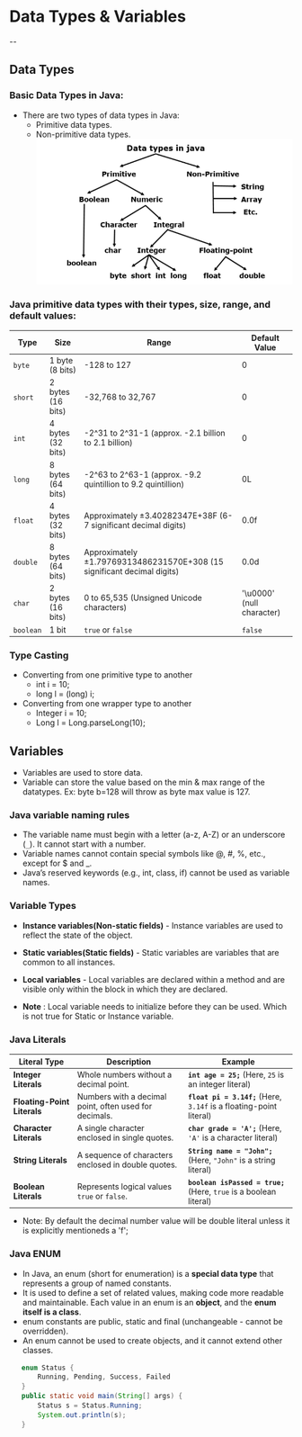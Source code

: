 # Data Types & Variables
--

## Data Types
### Basic Data Types in Java: 
- There are two types of data types in Java: 
    * Primitive data types. 
    * Non-primitive data types. 
![Data Types!](./Images/DataTypes_ss.png "Data Types")

### Java primitive data types with their types, size, range, and default values:

| **Type**  | **Size**       | **Range**                                                               | **Default Value** |
|-----------|----------------|-------------------------------------------------------------------------|-------------------|
| `byte`    | 1 byte (8 bits) | -128 to 127                                                             | 0                 |
| `short`   | 2 bytes (16 bits) | -32,768 to 32,767                                                       | 0                 |
| `int`     | 4 bytes (32 bits) | -2^31 to 2^31-1 (approx. -2.1 billion to 2.1 billion)                   | 0                 |
| `long`    | 8 bytes (64 bits) | -2^63 to 2^63-1 (approx. -9.2 quintillion to 9.2 quintillion)           | 0L                |
| `float`   | 4 bytes (32 bits) | Approximately ±3.40282347E+38F (6-7 significant decimal digits)         | 0.0f              |
| `double`  | 8 bytes (64 bits) | Approximately ±1.79769313486231570E+308 (15 significant decimal digits) | 0.0d              |
| `char`    | 2 bytes (16 bits) | 0 to 65,535 (Unsigned Unicode characters)                              | '\u0000' (null character) |
| `boolean` | 1 bit           | `true` or `false`                                                       | `false`           |

### Type Casting

* Converting from one primitive type to another
    * int i = 10;
    * long l = (long) i;
* Converting from one wrapper type to another
    * Integer i = 10;
    * Long l = Long.parseLong(10);

## Variables
* Variables are used to store data.
* Variable can store the value based on the min & max range of the datatypes. Ex: byte b=128 will throw as byte max value is 127.

### Java variable naming rules
* The variable name must begin with a letter (a-z, A-Z) or an underscore (`_`). It cannot start with a number.
* Variable names cannot contain special symbols like @, #, %, etc., except for $ and _.
* Java’s reserved keywords (e.g., int, class, if) cannot be used as variable names.

### Variable Types
* **Instance variables(Non-static fields)** - Instance variables are used to reflect the state of the object.
* **Static variables(Static fields)** - Static variables are variables that are common to all instances.
* **Local variables** - Local variables are declared within a method and are visible only within the block in which they are declared.

* **Note** : Local variable needs to initialize before they can be used. Which is not true for Static or Instance variable.


### Java Literals

| **Literal Type**       | **Description**                                          | **Example**              |
|------------------------|----------------------------------------------------------|--------------------------|
| **Integer Literals**    | Whole numbers without a decimal point.                   | **`int age = 25;`** (Here, `25` is an integer literal) |
| **Floating-Point Literals** | Numbers with a decimal point, often used for decimals. | **`float pi = 3.14f;`** (Here, `3.14f` is a floating-point literal) |
| **Character Literals**  | A single character enclosed in single quotes.            | **`char grade = 'A';`** (Here, `'A'` is a character literal) |
| **String Literals**     | A sequence of characters enclosed in double quotes.      | **`String name = "John";`** (Here, `"John"` is a string literal) |
| **Boolean Literals**    | Represents logical values `true` or `false`.             | **`boolean isPassed = true;`** (Here, `true` is a boolean literal) |

* Note: By default the decimal number value will be double literal unless it is explicitly mentioneds a 'f';


### Java ENUM
- In Java, an enum (short for enumeration) is a **special data type** that represents a group of named constants.
- It is used to define a set of related values, making code more readable and maintainable. Each value in an enum is an **object**, and the **enum itself is a class**.
- enum constants are public, static and final (unchangeable - cannot be overridden).
- An enum cannot be used to create objects, and it cannot extend other classes.
 ```java  
    enum Status {
        Running, Pending, Success, Failed
    }
    public static void main(String[] args) {
        Status s = Status.Running;
        System.out.println(s);
    }
    
 ```